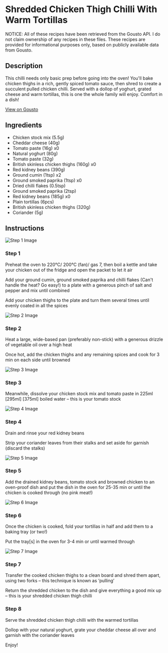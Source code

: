 # Shredded Chicken Thigh Chilli With Warm Tortillas

NOTICE: All of these recipes have been retrieved from the Gousto API. I do not claim ownership of any recipes in these files. These recipes are provided for informational purposes only, based on publicly available data from Gousto.

## Description

This chilli needs only basic prep before going into the oven! You'll bake chicken thighs in a rich, gently spiced tomato sauce, then shred to create a succulent pulled chicken chilli. Served with a dollop of yoghurt, grated cheese and warm tortillas, this is one the whole family will enjoy. Comfort in a dish!

[View on Gousto](https://www.gousto.co.uk/recipes/cookbook/baked-chicken-chilli-with-warm-tortillas)

## Ingredients

- Chicken stock mix (5.5g)
- Cheddar cheese (40g)
- Tomato paste (16g) x0
- Natural yoghurt (80g)
- Tomato paste (32g)
- British skinless chicken thighs (160g) x0
- Red kidney beans (390g)
- Ground cumin (1tsp) x2
- Ground smoked paprika (1tsp) x0
- Dried chilli flakes (0.5tsp)
- Ground smoked paprika (2tsp)
- Red kidney beans (185g) x0
- Plain tortillas (6pcs)
- British skinless chicken thighs (320g)
- Coriander (5g)

## Instructions

![Step 1 Image](https://production-media.gousto.co.uk/cms/recipe-step-image/1517.-step-1-x200.jpg)

### Step 1

Preheat the oven to 220°C/ 200°C (fan)/ gas 7, then boil a kettle and take your chicken out of the fridge and open the packet to let it air

Add your ground cumin, ground smoked paprika and chilli flakes (Can't handle the heat? Go easy!) to a plate with a generous pinch of salt and pepper and mix until combined

Add your chicken thighs to the plate and turn them several times until evenly coated in all the spices

![Step 2 Image](https://production-media.gousto.co.uk/cms/recipe-step-image/1517.-step-2-x200.jpg)

### Step 2

Heat a large, wide-based pan (preferably non-stick) with a generous drizzle of vegetable oil over a high heat

Once hot, add the chicken thighs and any remaining spices and cook for 3 min on each side until browned

![Step 3 Image](https://production-media.gousto.co.uk/cms/recipe-step-image/1517.-step-3-x200.jpg)

### Step 3

Meanwhile, dissolve your<span class="text-danger"> </span>chicken stock mix and tomato paste in 225ml <span class="text-purple">[295ml]</span> <span class="text-danger">[375ml]</span> boiled water – this is your tomato stock

![Step 4 Image](https://production-media.gousto.co.uk/cms/recipe-step-image/1517.-step-4-x200.jpg)

### Step 4

Drain and rinse your red kidney beans

Strip your coriander leaves from their stalks and set aside for garnish (discard the stalks)

![Step 5 Image](https://production-media.gousto.co.uk/cms/recipe-step-image/1517.-step-5-x200.jpg)

### Step 5

Add the drained kidney beans, tomato stock and browned chicken to an oven-proof dish and put the dish in the oven for 25-35 min or until the chicken is cooked through (no pink meat!)

![Step 6 Image](https://production-media.gousto.co.uk/cms/recipe-step-image/1517__step-6-x200.jpg)

### Step 6

Once the chicken is cooked, fold your tortillas in half and add them to a baking tray (or two!)

Put the tray[s] in the oven for 3-4 min or until warmed through

![Step 7 Image](https://production-media.gousto.co.uk/cms/recipe-step-image/1517.-step-7-x200.jpg)

### Step 7

Transfer the cooked chicken thighs to a clean board and shred them apart, using two forks – this technique is known as ‘pulling’

Return the shredded chicken to the dish and give everything a good mix up – this is your shredded chicken thigh chilli

### Step 8

Serve the shredded chicken thigh chilli with the warmed tortillas

Dollop with your natural yoghurt, grate your cheddar cheese all over and garnish with the coriander leaves

Enjoy!

